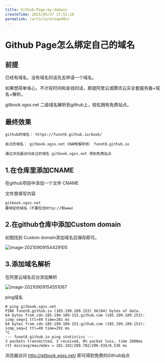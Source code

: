```yaml
---
title: Github-Page-my-domain
createTime: 2025/05/27 17:51:18
permalink: /article/oroap40n/
---
```

# Github Page怎么绑定自己的域名

## 前提

已经有域名，没有域名的话先去申请一个域名。

如果想简单省心，不计较时间和金钱的话，那就阿里云或腾讯云买全套服务器+域名+解析。

gitbook.xgss.net 二级域名解析到github上，轻松拥有免费站点。

## 最终效果

```
github的域名： https://funet8.github.io/book/

自己的域名： gitbook.xgss.net CNAME解析到  funet8.github.io

通过浏览器访问自己的域名 gitbook.xgss.net 得到免费站点

```



## 1.在仓库里添加CNAME

在github项目中添加一个文件 CNAME

文件里填写内容 

```
gitbook.xgss.net
要绑定的域名（不要包含Http://和www）
```

## 2.在github仓库中添加Custom domain

如图找到 Custom domain添加域名后保存即可。

![image-20210909154429105](http://imgoss.xgss.net/picgo/image-20210909154429105.png?aliyunoss)

## 3.添加域名解析

在阿里云域名后台添加解析

![image-20210909154551067](http://imgoss.xgss.net/picgo/image-20210909154551067.png?aliyunoss)

ping域名

```
# ping gitbook.xgss.net
PING funet8.github.io (185.199.109.153) 56(84) bytes of data.
64 bytes from cdn-185-199-109-153.github.com (185.199.109.153): icmp_seq=1 ttl=49 time=281 ms
64 bytes from cdn-185-199-109-153.github.com (185.199.109.153): icmp_seq=2 ttl=49 time=291 ms
^C
--- funet8.github.io ping statistics ---
3 packets transmitted, 3 received, 0% packet loss, time 2000ms
rtt min/avg/max/mdev = 281.192/289.782/296.935/6.536 ms
```

浏览器访问 http://gitbook.xgss.net/ 即可得到免费的Github站点